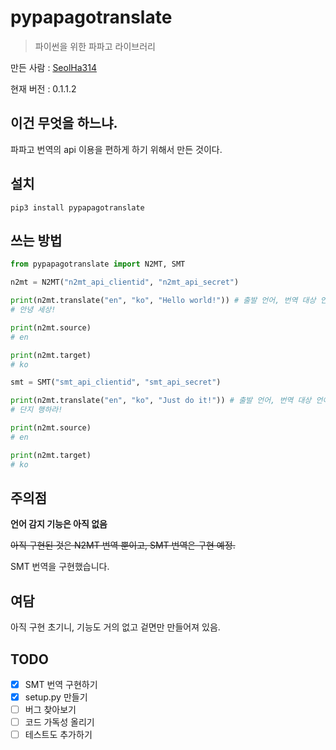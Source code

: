 # pypapagotranslate

> 파이썬을 위한 파파고 라이브러리

만든 사람 : [SeolHa314](https://github.com/seolha314)

현재 버전 : 0.1.1.2

## 이건 무엇을 하느냐.

파파고 번역의 api 이용을 편하게 하기 위해서 만든 것이다.

## 설치

```
pip3 install pypapagotranslate
```

## 쓰는 방법

```python
from pypapagotranslate import N2MT, SMT

n2mt = N2MT("n2mt_api_clientid", "n2mt_api_secret")

print(n2mt.translate("en", "ko", "Hello world!")) # 출발 언어, 번역 대상 언어, 번역할 내용
# 안녕 세상!

print(n2mt.source)
# en

print(n2mt.target)
# ko

smt = SMT("smt_api_clientid", "smt_api_secret")

print(n2mt.translate("en", "ko", "Just do it!")) # 출발 언어, 번역 대상 언어, 번역할 내용
# 단지 행하라!

print(n2mt.source)
# en

print(n2mt.target)
# ko
```

## 주의점

**언어 감지 기능은 아직 없음**

~~아직 구현된 것은 N2MT 번역 뿐이고, SMT 번역은 구현 예정.~~

SMT 번역을 구현했습니다.

## 여담

아직 구현 초기니, 기능도 거의 없고 겉면만 만들어져 있음.

## TODO

- [x] SMT 번역 구현하기
- [x] setup.py 만들기
- [ ] 버그 찾아보기
- [ ] 코드 가독성 올리기
- [ ] 테스트도 추가하기
